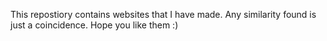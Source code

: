 This repostiory contains websites that I have made. Any similarity found is just a coincidence. Hope you like them :)
